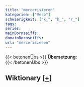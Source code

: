 ```yaml
---
title: "mercerisieren"
kategorien: ["Verb"]
schwierigkeit: ["k_", "h_", "r_"]
tags:
series:
mainDornseiffs:
domainDornseiffs:
url: "mercerisieren"
---
```


{{< betonenÜbs >}}
**Übersetzung:**  
{{< /betonenÜbs >}}

## Wiktionary [[+](https://de.wiktionary.org/wiki/mercerisieren)]


